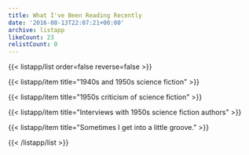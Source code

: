 ```yaml
---
title: What I've Been Reading Recently
date: '2016-08-13T22:07:21+00:00'
archive: listapp
likeCount: 23
relistCount: 0
---
```


<!--more-->

{{< listapp/list order=false reverse=false >}}

   {{< listapp/item title="1940s and 1950s science fiction" >}}

   {{< listapp/item title="1950s criticism of science fiction" >}}

   {{< listapp/item title="Interviews with 1950s science fiction authors" >}}

   {{< listapp/item title="Sometimes I get into a little groove." >}}

{{< /listapp/list >}}
